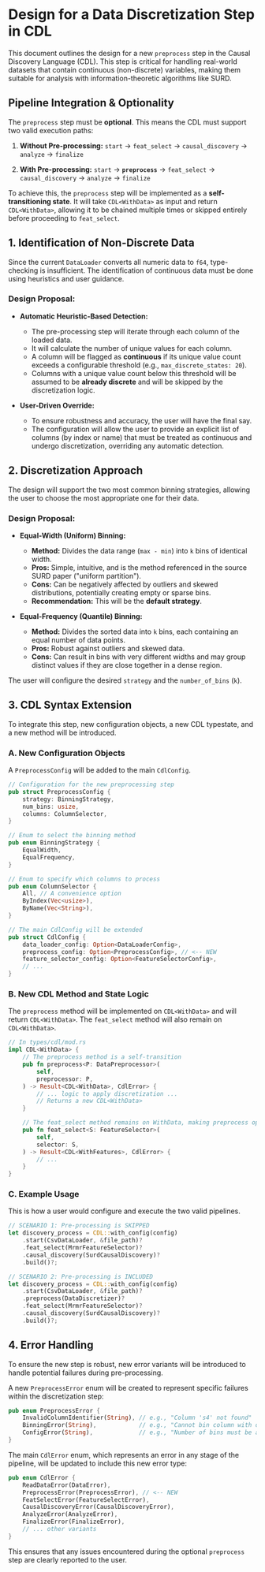 # Design for a Data Discretization Step in CDL

This document outlines the design for a new `preprocess` step in the Causal Discovery Language (CDL). This step is critical for handling real-world datasets that contain continuous (non-discrete) variables, making them suitable for analysis with information-theoretic algorithms like SURD.

## Pipeline Integration & Optionality

The `preprocess` step must be **optional**. This means the CDL must support two valid execution paths:

1.  **Without Pre-processing:**
    `start` -> `feat_select` -> `causal_discovery` -> `analyze` -> `finalize`

2.  **With Pre-processing:**
    `start` -> **`preprocess`** -> `feat_select` -> `causal_discovery` -> `analyze` -> `finalize`

To achieve this, the `preprocess` step will be implemented as a **self-transitioning state**. It will take `CDL<WithData>` as input and return `CDL<WithData>`, allowing it to be chained multiple times or skipped entirely before proceeding to `feat_select`.

## 1. Identification of Non-Discrete Data

Since the current `DataLoader` converts all numeric data to `f64`, type-checking is insufficient. The identification of continuous data must be done using heuristics and user guidance.

### Design Proposal:

- **Automatic Heuristic-Based Detection:**
    - The pre-processing step will iterate through each column of the loaded data.
    - It will calculate the number of unique values for each column.
    - A column will be flagged as **continuous** if its unique value count exceeds a configurable threshold (e.g., `max_discrete_states: 20`).
    - Columns with a unique value count below this threshold will be assumed to be **already discrete** and will be skipped by the discretization logic.

- **User-Driven Override:**
    - To ensure robustness and accuracy, the user will have the final say.
    - The configuration will allow the user to provide an explicit list of columns (by index or name) that must be treated as continuous and undergo discretization, overriding any automatic detection.

## 2. Discretization Approach

The design will support the two most common binning strategies, allowing the user to choose the most appropriate one for their data.

### Design Proposal:

- **Equal-Width (Uniform) Binning:**
    - **Method:** Divides the data range (`max - min`) into `k` bins of identical width.
    - **Pros:** Simple, intuitive, and is the method referenced in the source SURD paper ("uniform partition").
    - **Cons:** Can be negatively affected by outliers and skewed distributions, potentially creating empty or sparse bins.
    - **Recommendation:** This will be the **default strategy**.

- **Equal-Frequency (Quantile) Binning:**
    - **Method:** Divides the sorted data into `k` bins, each containing an equal number of data points.
    - **Pros:** Robust against outliers and skewed data.
    - **Cons:** Can result in bins with very different widths and may group distinct values if they are close together in a dense region.

The user will configure the desired `strategy` and the `number_of_bins` (`k`).

## 3. CDL Syntax Extension

To integrate this step, new configuration objects, a new CDL typestate, and a new method will be introduced.

### A. New Configuration Objects

A `PreprocessConfig` will be added to the main `CdlConfig`.

```rust
// Configuration for the new preprocessing step
pub struct PreprocessConfig {
    strategy: BinningStrategy,
    num_bins: usize,
    columns: ColumnSelector,
}

// Enum to select the binning method
pub enum BinningStrategy {
    EqualWidth,
    EqualFrequency,
}

// Enum to specify which columns to process
pub enum ColumnSelector {
    All, // A convenience option
    ByIndex(Vec<usize>),
    ByName(Vec<String>),
}

// The main CdlConfig will be extended
pub struct CdlConfig {
    data_loader_config: Option<DataLoaderConfig>,
    preprocess_config: Option<PreprocessConfig>, // <-- NEW
    feature_selector_config: Option<FeatureSelectorConfig>,
    // ...
}
```

### B. New CDL Method and State Logic

The `preprocess` method will be implemented on `CDL<WithData>` and will return `CDL<WithData>`. The `feat_select` method will also remain on `CDL<WithData>`.

```rust
// In types/cdl/mod.rs
impl CDL<WithData> {
    // The preprocess method is a self-transition
    pub fn preprocess<P: DataPreprocessor>(
        self,
        preprocessor: P,
    ) -> Result<CDL<WithData>, CdlError> {
        // ... logic to apply discretization ...
        // Returns a new CDL<WithData>
    }

    // The feat_select method remains on WithData, making preprocess optional
    pub fn feat_select<S: FeatureSelector>(
        self,
        selector: S,
    ) -> Result<CDL<WithFeatures>, CdlError> {
        // ...
    }
}
```

### C. Example Usage

This is how a user would configure and execute the two valid pipelines.

```rust
// SCENARIO 1: Pre-processing is SKIPPED
let discovery_process = CDL::with_config(config)
    .start(CsvDataLoader, &file_path)?
    .feat_select(MrmrFeatureSelector)?
    .causal_discovery(SurdCausalDiscovery)?
    .build()?;

// SCENARIO 2: Pre-processing is INCLUDED
let discovery_process = CDL::with_config(config)
    .start(CsvDataLoader, &file_path)?
    .preprocess(DataDiscretizer)?
    .feat_select(MrmrFeatureSelector)?
    .causal_discovery(SurdCausalDiscovery)?
    .build()?;
```

## 4. Error Handling

To ensure the new step is robust, new error variants will be introduced to handle potential failures during pre-processing.

A new `PreprocessError` enum will be created to represent specific failures within the discretization step:

```rust
pub enum PreprocessError {
    InvalidColumnIdentifier(String), // e.g., "Column 's4' not found"
    BinningError(String),            // e.g., "Cannot bin column with only one unique value"
    ConfigError(String),             // e.g., "Number of bins must be at least 2"
}
```

The main `CdlError` enum, which represents an error in any stage of the pipeline, will be updated to include this new error type:

```rust
pub enum CdlError {
    ReadDataError(DataError),
    PreprocessError(PreprocessError), // <-- NEW
    FeatSelectError(FeatureSelectError),
    CausalDiscoveryError(CausalDiscoveryError),
    AnalyzeError(AnalyzeError),
    FinalizeError(FinalizeError),
    // ... other variants
}
```

This ensures that any issues encountered during the optional `preprocess` step are clearly reported to the user.